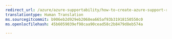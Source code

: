 ```yaml
---
redirect_url: /azure/azure-supportability/how-to-create-azure-support-request
translationtype: Human Translation
ms.sourcegitcommit: b906eb2d929eb2068ea665af93b31918150550c0
ms.openlocfilehash: 45b6059039ef98caa90cead58c2b8479d8eb574a

---
```




<!--HONumber=Feb17_HO2-->


